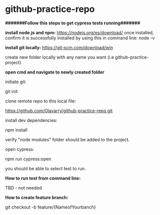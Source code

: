 # github-practice-repo

**#######Follow this steps to get cypress tests running#######**

**install node.js and npm:**
https://nodejs.org/es/download/
once installed, confirm it is successfully installed by using this in command line: node -v

**install git locally:**
https://git-scm.com/download/win

create new folder locally with any name you want (i.e github-practice-project)

**open cmd and navigate to newly created folder**

initiate git:

git init

clone remote repo to this local file:

https://github.com/Olavarry/github-practice-repo.git

install dev dependencies:

npm install

verify "node modules" folder should be added to the project.

open cypress:

npm run cypress:open
      
you should be able to select test to run.
      
**How to run test from command line:**
 
TBD - not needed

**How to create feature branch:**

git checkout -b feature/{NameofYourbanch}
